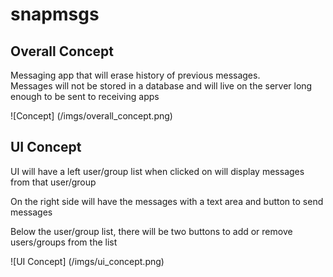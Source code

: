 # snapmsgs

## Overall Concept


Messaging app that will erase history of previous messages.  
Messages will not be stored in a database and will live on the server long enough to be sent to receiving apps


![Concept] (/imgs/overall_concept.png)

## UI Concept

UI will have a left user/group list when clicked on will display messages from that user/group  

On the right side will have the messages with a text area and button to send messages  

Below the user/group list, there will be two buttons to add or remove users/groups from the list

![UI Concept] (/imgs/ui_concept.png)